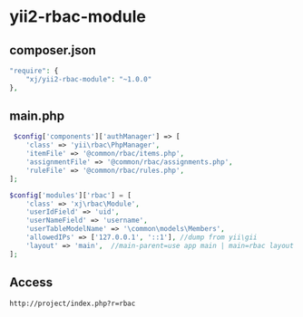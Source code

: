# yii2-rbac-module

## composer.json
```php
"require": {
    "xj/yii2-rbac-module": "~1.0.0"
},
```

## main.php
```php
 $config['components']['authManager'] => [
    'class' => 'yii\rbac\PhpManager',
    'itemFile' => '@common/rbac/items.php',
    'assignmentFile' => '@common/rbac/assignments.php',
    'ruleFile' => '@common/rbac/rules.php',
];

$config['modules']['rbac'] = [
    'class' => 'xj\rbac\Module',
    'userIdField' => 'uid',
    'userNameField' => 'username',
    'userTableModelName' => '\common\models\Members',
    'allowedIPs' => ['127.0.0.1', '::1'], //dump from yii\gii
    'layout' => 'main',  //main-parent=use app main | main=rbac layout
];
```

## Access
    http://project/index.php?r=rbac
